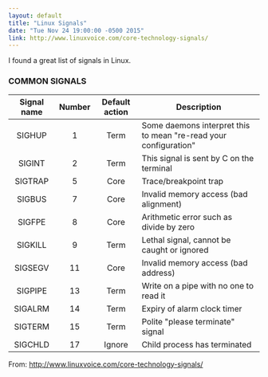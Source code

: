 ```yaml
---
layout: default
title: "Linux Signals"
date: "Tue Nov 24 19:00:00 -0500 2015"
link: http://www.linuxvoice.com/core-technology-signals/
---
```


I found a great list of signals in Linux.

### COMMON SIGNALS

Signal name | Number | Default action | Description
:---------: | :----: | :------------: | -----------
SIGHUP      | 1      | Term           | Some daemons interpret this to mean "re-read your configuration"
SIGINT      | 2      | Term           | This signal is sent by C on the terminal
SIGTRAP     | 5      | Core           | Trace/breakpoint trap
SIGBUS      | 7      | Core           | Invalid memory access (bad alignment)
SIGFPE      | 8      | Core           | Arithmetic error such as divide by zero
SIGKILL     | 9      | Term           | Lethal signal, cannot be caught or ignored
SIGSEGV     | 11     | Core           | Invalid memory access (bad address)
SIGPIPE     | 13     | Term           | Write on a pipe with no one to read it
SIGALRM     | 14     | Term           | Expiry of alarm clock timer
SIGTERM     | 15     | Term           | Polite "please terminate" signal
SIGCHLD     | 17     | Ignore         | Child process has terminated

From: http://www.linuxvoice.com/core-technology-signals/
